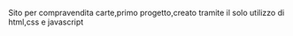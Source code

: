 Sito per compravendita carte,primo progetto,creato tramite il solo utilizzo di html,css e javascript
